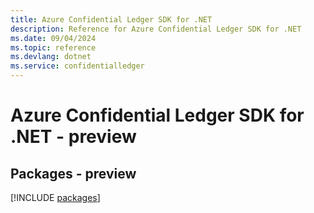 ```yaml
---
title: Azure Confidential Ledger SDK for .NET
description: Reference for Azure Confidential Ledger SDK for .NET
ms.date: 09/04/2024
ms.topic: reference
ms.devlang: dotnet
ms.service: confidentialledger
---
```

# Azure Confidential Ledger SDK for .NET - preview
## Packages - preview
[!INCLUDE [packages](confidential-ledger-index.md)]